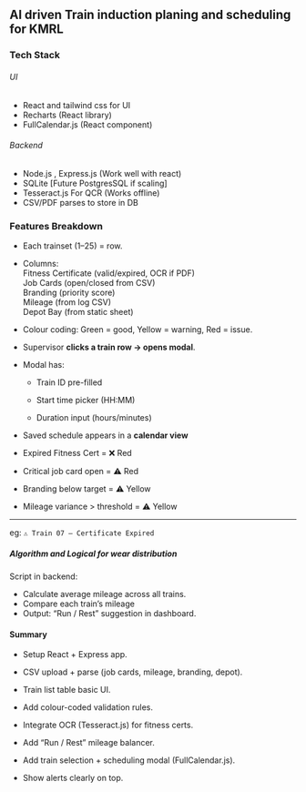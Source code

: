 ## AI driven Train induction planing and scheduling for KMRL


### Tech Stack
###### UI
- React and tailwind css for UI
- Recharts (React library)
- FullCalendar.js (React component)
###### Backend
- Node.js , Express.js  (Work well with react)
- SQLite [Future PostgresSQL if scaling]
- Tesseract.js For QCR (Works offline)
- CSV/PDF parses to store in DB



###  Features Breakdown

- Each trainset (1–25) = row.
    
- Columns:  
    Fitness Certificate (valid/expired, OCR if PDF)  
     Job Cards (open/closed from CSV)  
     Branding (priority score)  
     Mileage (from log CSV)  
     Depot Bay (from static sheet)
    
- Colour coding: Green = good, Yellow = warning, Red = issue.
    
- Supervisor **clicks a train row → opens modal**.
    
- Modal has:
    
    - Train ID pre-filled
        
    - Start time picker (HH:MM)
        
    - Duration input (hours/minutes)
        
- Saved schedule appears in a **calendar view**

- Expired Fitness Cert = ❌ Red
    
- Critical job card open = ⚠️ Red
    
- Branding below target = ⚠️ Yellow
    
- Mileage variance > threshold = ⚠️ Yellow
---
eg:  `⚠️ Train 07 – Certificate Expired`

##### Algorithm and  Logical for  wear distribution 
Script in backend: 
- Calculate average mileage across all trains.
- Compare each train’s mileage
- Output: “Run / Rest” suggestion in dashboard.


#### Summary 

- Setup React + Express app.
    
- CSV upload + parse (job cards, mileage, branding, depot).
    
- Train list table basic UI.

- Add colour-coded validation rules.
    
- Integrate OCR (Tesseract.js) for fitness certs.
    
- Add “Run / Rest” mileage balancer.
-  Add train selection + scheduling modal (FullCalendar.js).
    
- Show alerts clearly on top.